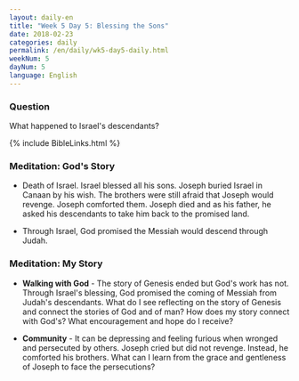 ```yaml
---
layout: daily-en
title: "Week 5 Day 5: Blessing the Sons"
date: 2018-02-23
categories: daily
permalink: /en/daily/wk5-day5-daily.html
weekNum: 5
dayNum: 5
language: English
---
```


### Question     
What happened to Israel's descendants?

{% include BibleLinks.html %} 

### Meditation: God's Story   
+ Death of Israel. Israel blessed all his sons. Joseph buried Israel in Canaan by his wish. The brothers were still afraid that Joseph would revenge. Joseph comforted them. Joseph died and as his father, he asked his descendants to take him back to the promised land. 

+ Through Israel, God promised the Messiah would descend through Judah. 

### Meditation: My Story   
+ **Walking with God** - The story of Genesis ended but God's work has not. Through Israel's blessing, God promised the coming of Messiah from Judah's descendants. What do I see reflecting on the story of Genesis and connect the stories of God and of man? How does my story connect with God's? What encouragement and hope do I receive? 

+ **Community** - It can be depressing and feeling furious when wronged and persecuted by others. Joseph cried but did not revenge. Instead, he comforted his brothers. What can I learn from the grace and gentleness of Joseph to face the persecutions? 
